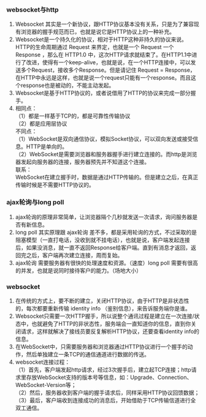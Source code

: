 ### websocket与http
1. Websocket 其实是一个新协议，跟HTTP协议基本没有关系，只是为了兼容现有浏览器的握手规范而已，也就是说它是HTTP协议上的一种补充。
2. Websocket是一个持久化的协议，相对于HTTP这种非持久的协议来说。HTTP的生命周期通过 Request 来界定，也就是一个 Request 一个 Response ，那么在 HTTP1.0 中，这次HTTP请求就结束了。在HTTP1.1中进行了改进，使得有一个keep-alive，也就是说，在一个HTTP连接中，可以发送多个Request，接收多个Response。但是请记住 Request = Response， 在HTTP中永远是这样，也就是说一个request只能有一个response。而且这个response也是被动的，不能主动发起。
3. Websocket是基于HTTP协议的，或者说借用了HTTP的协议来完成一部分握手。
4. 相同点：  
（1）都是一样基于TCP的，都是可靠性传输协议  
（2）都是应用层协议  
不同点：  
（1）WebSocket是双向通信协议，模拟Socket协议，可以双向发送或接受信息。HTTP是单向的。  
（2）WebSocket是需要浏览器和服务器握手进行建立连接的。而http是浏览器发起向服务器的连接，服务器预先并不知道这个连接。  
联系：  
WebSocket在建立握手时，数据是通过HTTP传输的。但是建立之后，在真正传输时候是不需要HTTP协议的。

### ajax轮询与long poll
1. ajax轮询的原理非常简单，让浏览器隔个几秒就发送一次请求，询问服务器是否有新信息。
2. long poll 其实原理跟 ajax轮询 差不多，都是采用轮询的方式，不过采取的是阻塞模型（一直打电话，没收到就不挂电话），也就是说，客户端发起连接后，如果没消息，就一直不返回Response给客户端。直到有消息才返回，返回完之后，客户端再次建立连接，周而复始。
3. ajax轮询 需要服务器有很快的处理速度和资源。（速度）long poll 需要有很高的并发，也就是说同时接待客户的能力。（场地大小）

### websocket
1. 在传统的方式上，要不断的建立，关闭HTTP协议，由于HTTP是非状态性的，每次都要重新传输 identity info （鉴别信息），来告诉服务端你是谁。
2. Websocket只需要一次HTTP握手，所以说整个通讯过程是建立在一次连接/状态中，也就避免了HTTP的非状态性，服务端会一直知道你的信息，直到你关闭请求，这样就解决了接线员要反复解析HTTP协议，还要查看identity info的信息。
3. 在WebSocket中，只需要服务器和浏览器通过HTTP协议进行一个握手的动作，然后单独建立一条TCP的通信通道进行数据的传送。
4. websocket连接过程：  
（1）首先，客户端发起http请求，经过3次握手后，建立起TCP连接；http请求里存放WebSocket支持的版本号等信息，如：Upgrade、Connection、WebSocket-Version等；  
（2）然后，服务器收到客户端的握手请求后，同样采用HTTP协议回馈数据；  
（3）最后，客户端收到连接成功的消息后，开始借助于TCP传输信道进行全双工通信。